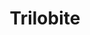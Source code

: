 ---
templateKey: blog-post
featuredpost: false
featuredimage: /assets/Trilobite.png
title: Trilobite
description: Artifacts
testfield: 1178
---